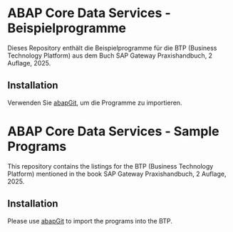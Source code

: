 # ABAP Core Data Services - Beispielprogramme

Dieses Repository enthält die Beispielprogramme für die BTP (Business Technology Platform) aus dem Buch SAP Gateway Praxishandbuch, 2 Auflage, 2025.

## Installation

Verwenden Sie [abapGit](https://help.sap.com/docs/btp/sap-business-technology-platform/working-with-abapgit), um die Programme zu importieren.

# ABAP Core Data Services - Sample Programs

This repository contains the listings for the BTP (Business Technology Platform) mentioned in the book SAP Gateway Praxishandbuch, 2 Auflage, 2025.
## Installation
Please use [abapGit](https://help.sap.com/docs/btp/sap-business-technology-platform/working-with-abapgit) to import the programs into the BTP.
